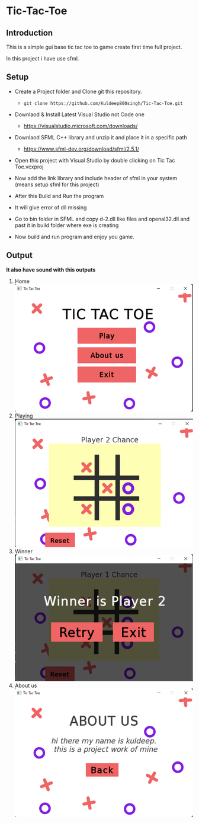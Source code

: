 # Tic-Tac-Toe
## Introduction
This is a simple gui base tic tac toe to game create first time full project.

In this project i have use sfml.

## Setup
- Create a Project folder and Clone git this repository.
    - ```git clone https://github.com/Kuldeep800singh/Tic-Tac-Toe.git```
    
- Downlaod & Install Latest Visual Studio not Code one
    - https://visualstudio.microsoft.com/downloads/
- Downlaod SFML C++ library and unzip it and place it in a specific path 
    - https://www.sfml-dev.org/download/sfml/2.5.1/
- Open this project with Visual Studio by double clicking on Tic Tac Toe.vcxproj
- Now add the link library and include header of sfml in your system (means setup sfml for this project)
- After this Build and Run the program
- It will give error of dll missing 
- Go to bin folder in SFML and copy d-2.dll like files and openal32.dll and past it in build folder where exe is creating
- Now build and run program and enjoy you game.
## Output
**It also have sound with this outputs**
1. Home
![home page](https://github.com/Kuldeep800singh/Tic-Tac-Toe/blob/master/screenshots/Home.png?raw=true)
2. Playing
![playing game image](https://github.com/Kuldeep800singh/Tic-Tac-Toe/blob/master/screenshots/playing.png?raw=true)
4. Winner
![Game winner output imge](https://github.com/Kuldeep800singh/Tic-Tac-Toe/blob/master/screenshots/winner.png?raw=true)
5. About us
![About us output image](https://github.com/Kuldeep800singh/Tic-Tac-Toe/blob/master/screenshots/about%20us.png?raw=true)
